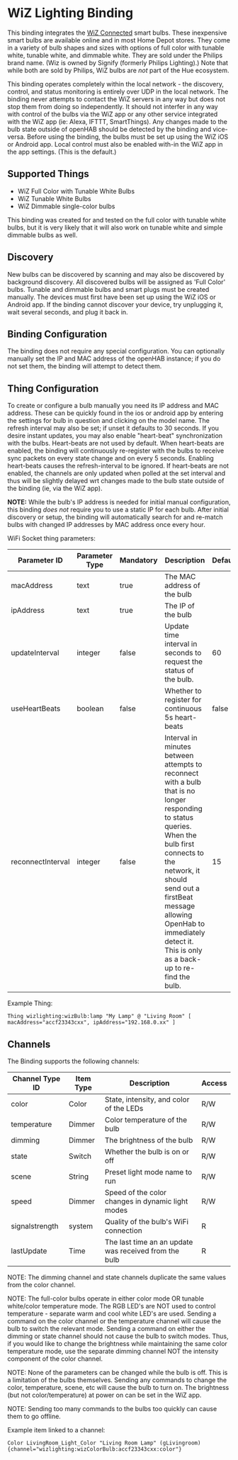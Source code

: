 # WiZ Lighting Binding

This binding integrates the [WiZ Connected](https://www.wizconnected.com/en-US/) smart bulbs.
These inexpensive smart bulbs are available online and in most Home Depot stores.
They come in a variety of bulb shapes and sizes with options of full color with tunable white, tunable white, and dimmable white.
They are sold under the Philips brand name.  (Wiz is owned by Signify (formerly Philips Lighting).)
Note that while both are sold by Philips, WiZ bulbs are _not_ part of the Hue ecosystem.

This binding operates completely within the local network - the discovery, control, and status monitoring is entirely over UDP in the local network.
The binding never attempts to contact the WiZ servers in any way but does not stop them from doing so independently.
It should not interfer in any way with control of the bulbs via the WiZ app or any other service integrated with the WiZ app (ie: Alexa, IFTTT, SmartThings).
Any changes made to the bulb state outside of openHAB should be detected by the binding and vice-versa.
Before using the binding, the bulbs must be set up using the WiZ iOS or Android app.
Local control must also be enabled with-in the WiZ app in the app settings.  (This is the default.)


## Supported Things

- WiZ Full Color with Tunable White Bulbs
- WiZ Tunable White Bulbs
- WiZ Dimmable single-color bulbs

This binding was created for and tested on the full color with tunable white bulbs, but it is very likely that it will also work on tunable white and simple dimmable bulbs as well.


## Discovery

New bulbs can be discovered by scanning and may also be discovered by background discovery.
All discovered bulbs will be assigned as 'Full Color' bulbs.
Tunable and dimmable bulbs and smart plugs must be created manually.
The devices must first have been set up using the WiZ iOS or Android app.
If the binding cannot discover your device, try unplugging it, wait several seconds, and plug it back in.

## Binding Configuration

The binding does not require any special configuration.
You can optionally manually set the IP and MAC address of the openHAB instance; if you do not set them, the binding will attempt to detect them.

## Thing Configuration

To create or configure a bulb manually you need its IP address and MAC address.
These can be quickly found in the ios or android app by entering the settings for bulb in question and clicking on the model name.
The refresh interval may also be set; if unset it defaults to 30 seconds.
If you desire instant updates, you may also enable "heart-beat" synchronization with the bulbs.
Heart-beats are not used by default.
When heart-beats are enabled, the binding will continuously re-register with the bulbs to receive sync packets on every state change and on every 5 seconds.
Enabling heart-beats causes the refresh-interval to be ignored.
If heart-beats are not enabled, the channels are only updated when polled at the set interval and thus will be slightly delayed wrt changes made to the bulb state outside of the binding (ie, via the WiZ app).

**NOTE:** While the bulb's IP address is needed for initial manual configuration, this binding _does not_ require you to use a static IP for each bulb.
After initial discovery or setup, the binding will automatically search for and re-match bulbs with changed IP addresses by MAC address once every hour.

WiFi Socket thing parameters:

| Parameter ID | Parameter Type | Mandatory | Description | Default |
|--------------|----------------|------|------------------|-----|
| macAddress | text | true | The MAC address of the bulb |  |
| ipAddress | text | true | The IP of the bulb |  |
| updateInterval | integer | false | Update time interval in seconds to request the status of the bulb. | 60 |
| useHeartBeats | boolean | false | Whether to register for continuous 5s heart-beats | false |
| reconnectInterval | integer | false | Interval in minutes between attempts to reconnect with a bulb that is no longer responding to status queries.  When the bulb first connects to the network, it should send out a firstBeat message allowing OpenHab to immediately detect it.  This is only as a back-up to re-find the bulb. | 15 |

Example Thing:

```
Thing wizlighting:wizBulb:lamp "My Lamp" @ "Living Room" [ macAddress="accf23343cxx", ipAddress="192.168.0.xx" ]
```

## Channels

The Binding supports the following channels:

| Channel Type ID | Item Type | Description                                           | Access |
|-----------------|-----------|-------------------------------------------------------|--------|
| color           | Color     | State, intensity, and color of the LEDs               | R/W    |
| temperature     | Dimmer    | Color temperature of the bulb                         | R/W    |
| dimming         | Dimmer    | The brightness of the bulb                            | R/W    |
| state           | Switch    | Whether the bulb is on or off                         | R/W    |
| scene           | String    | Preset light mode name to run                         | R/W    |
| speed           | Dimmer    | Speed of the color changes in dynamic light modes     | R/W    |
| signalstrength  | system    | Quality of the bulb's WiFi connection                 | R      |
| lastUpdate      | Time      | The last time an an update was received from the bulb | R      |

NOTE:  The dimming channel and state channels duplicate the same values from the color channel.

NOTE:  The full-color bulbs operate in either color mode OR tunable white/color temperature mode.
The RGB LED's are NOT used to control temperature - separate warm and cool white LED's are used.
Sending a command on the color channel or the temperature channel will cause the bulb to switch the relevant mode.
Sending a command on either the dimming or state channel should not cause the bulb to switch modes.
Thus, if you would like to change the brightness while maintaining the same color temperature mode, use the separate dimming channel NOT the intensity component of the color channel.

NOTE:  None of the parameters can be changed while the bulb is off.
This is a limitation of the bulbs themselves.
Sending any commands to change the color, temperature, scene, etc will cause the bulb to turn on.
The brightness (but not color/temperature) at power on can be set in the WiZ app.

NOTE:  Sending too many commands to the bulbs too quickly can cause them to go offline.

Example item linked to a channel:

```
Color LivingRoom_Light_Color "Living Room Lamp" (gLivingroom) {channel="wizlighting:wizColorBulb:accf23343cxx:color"}
```
